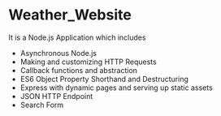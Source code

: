 # Weather_Website

It is a Node.js Application which includes
- Asynchronous Node.js
- Making and customizing HTTP Requests
- Callback functions and abstraction
- ES6 Object Property Shorthand and Destructuring
- Express with dynamic pages and serving up static assets
- JSON HTTP Endpoint
- Search Form
